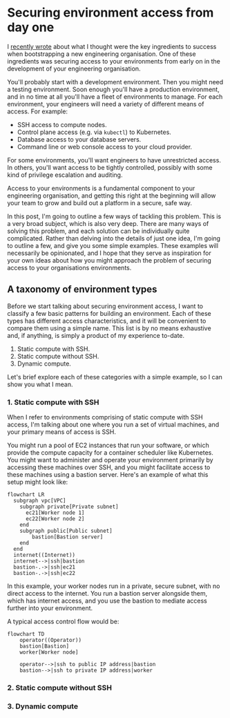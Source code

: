 # Securing environment access from day one
I [recently wrote](https://andykuszyk.github.io/2023-03-15-bootstrapping-an-engineering-organisation.html) about what I thought were the key ingredients to success when bootstrapping a new engineering organisation. One of these ingredients was securing access to your environments from early on in the development of your engineering organisation.

You'll probably start with a development environment. Then you might need a testing environment. Soon enough you'll have a production environment, and in no time at all you'll have a fleet of environments to manage. For each environment, your engineers will need a variety of different means of access. For example:

- SSH access to compute nodes.
- Control plane access (e.g. via `kubectl`) to Kubernetes.
- Database access to your database servers.
- Command line or web console access to your cloud provider.

For some environments, you'll want engineers to have unrestricted access. In others, you'll want access to be tightly controlled, possibly with some kind of privilege escalation and auditing.

Access to your environments is a fundamental component to your engineering organisation, and getting this right at the beginning will allow your team to grow and build out a platform in a secure, safe way.

In this post, I'm going to outline a few ways of tackling this problem. This is a very broad subject, which is also very deep. There are many ways of solving this problem, and each solution can be individually quite complicated. Rather than delving into the details of just one idea, I'm going to outline a few, and give you some simple examples. These examples will necessarily be opinionated, and I hope that they serve as inspiration for your own ideas about how you might approach the problem of securing access to your organisations environments.

## A taxonomy of environment types
Before we start talking about securing environment access, I want to classify a few basic patterns for building an environment. Each of these types has different access characteristics, and it will be convenient to compare them using a simple name. This list is by no means exhaustive and, if anything, is simply a product of my experience to-date.

1. Static compute with SSH.
2. Static compute without SSH.
3. Dynamic compute.

Let's brief explore each of these categories with a simple example, so I can show you what I mean.

### 1. Static compute with SSH
When I refer to environments comprising of static compute with SSH access, I'm talking about one where you run a set of virtual machines, and your primary means of access is SSH.

You might run a pool of EC2 instances that run your software, or which provide the compute capacity for a container scheduler like Kubernetes. You might want to administer and operate your environment primarily by accessing these machines over SSH, and you might facilitate access to these machines using a bastion server. Here's an example of what this setup might look like:

```mermaid
flowchart LR
  subgraph vpc[VPC]
    subgraph private[Private subnet]
	  ec21[Worker node 1]
	  ec22[Worker node 2]
	end
	subgraph public[Public subnet]
		bastion[Bastion server]
	end
  end
  internet((Internet))
  internet-->|ssh|bastion
  bastion-.->|ssh|ec21
  bastion-.->|ssh|ec22
```

In this example, your worker nodes run in a private, secure subnet, with no direct access to the internet. You run a bastion server alongside them, which has internet access, and you use the bastion to mediate access further into your environment.

A typical access control flow would be:

```mermaid
flowchart TD
	operator((Operator))
	bastion[Bastion]
	worker[Worker node]
	
	operator-->|ssh to public IP address|bastion
	bastion-->|ssh to private IP address|worker
```

### 2. Static compute without SSH

### 3. Dynamic compute
